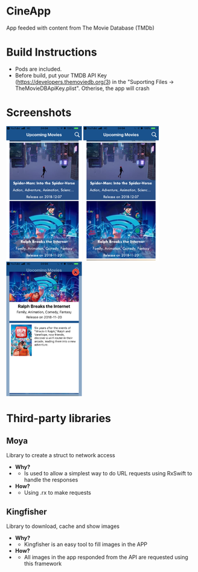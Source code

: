 # CineApp
App feeded with content from The Movie Database (TMDb) 

# Build Instructions
- Pods are included.
- Before build, put your TMDB API Key (https://developers.themoviedb.org/3) in the "Suporting Files -> TheMovieDBApiKey.plist". Otherise, the app will crash

# Screenshots

<img src="./screenshots/screenshot1.png" alt="drawing" width="200"/>

<img src="./screenshots/screenshot1.png" alt="drawing" width="200"/>
<img src="./screenshots/screenshot2.png" alt="drawing" width="200"/>


# Third-party libraries

## Moya 
Library to create a struct to network access
- **Why?**
- - Is used to allow a simplest way to do URL requests using RxSwift to handle the responses
- **How?**
- - Using .rx to make requests

## Kingfisher
Library to download, cache and show images
- **Why?**
- - Kingfisher is an easy tool to fill images in the APP
- **How?**
- - All images in the app responded from the API are requested using this framework
